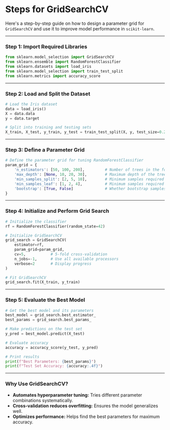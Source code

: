 # Steps for GridSearchCV

Here's a step-by-step guide on how to design a parameter grid for `GridSearchCV` and use it to improve model performance in `scikit-learn`.

---

### **Step 1: Import Required Libraries**
```python
from sklearn.model_selection import GridSearchCV
from sklearn.ensemble import RandomForestClassifier
from sklearn.datasets import load_iris
from sklearn.model_selection import train_test_split
from sklearn.metrics import accuracy_score
```

---

### **Step 2: Load and Split the Dataset**
```python
# Load the Iris dataset
data = load_iris()
X = data.data
y = data.target

# Split into training and testing sets
X_train, X_test, y_train, y_test = train_test_split(X, y, test_size=0.2, random_state=42)
```

---

### **Step 3: Define a Parameter Grid**
```python
# Define the parameter grid for tuning RandomForestClassifier
param_grid = {
    'n_estimators': [50, 100, 200],         # Number of trees in the forest
    'max_depth': [None, 10, 20, 30],        # Maximum depth of the tree
    'min_samples_split': [2, 5, 10],        # Minimum samples required to split a node
    'min_samples_leaf': [1, 2, 4],          # Minimum samples required at each leaf node
    'bootstrap': [True, False]              # Whether bootstrap samples are used
}
```

---

### **Step 4: Initialize and Perform Grid Search**
```python
# Initialize the classifier
rf = RandomForestClassifier(random_state=42)

# Initialize GridSearchCV
grid_search = GridSearchCV(
    estimator=rf, 
    param_grid=param_grid, 
    cv=5,           # 5-fold cross-validation
    n_jobs=-1,      # Use all available processors
    verbose=2       # Display progress
)

# Fit GridSearchCV
grid_search.fit(X_train, y_train)
```

---

### **Step 5: Evaluate the Best Model**
```python
# Get the best model and its parameters
best_model = grid_search.best_estimator_
best_params = grid_search.best_params_

# Make predictions on the test set
y_pred = best_model.predict(X_test)

# Evaluate accuracy
accuracy = accuracy_score(y_test, y_pred)

# Print results
print(f"Best Parameters: {best_params}")
print(f"Test Set Accuracy: {accuracy:.4f}")
```

---

### **Why Use GridSearchCV?**
- **Automates hyperparameter tuning:** Tries different parameter combinations systematically.
- **Cross-validation reduces overfitting:** Ensures the model generalizes well.
- **Optimizes performance:** Helps find the best parameters for maximum accuracy.
